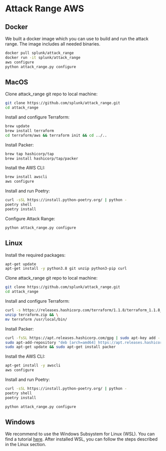 # Attack Range AWS

## Docker
We built a docker image which you can use to build and run the attack range. The image includes all needed binaries. 
````bash
docker pull splunk/attack_range
docker run -it splunk/attack_range
aws configure
python attack_range.py configure
````

## MacOS
Clone attack_range git repo to local machine:
````bash
git clone https://github.com/splunk/attack_range.git
cd attack_range
````

Install and configure Terraform:
````bash
brew update
brew install terraform
cd terraform/aws && terraform init && cd ../..
````

Install Packer:
````bash
brew tap hashicorp/tap
brew install hashicorp/tap/packer
````

Install the AWS CLI:
````bash
brew install awscli
aws configure
````

Install and run Poetry:
````bash
curl -sSL https://install.python-poetry.org/ | python -
poetry shell
poetry install
````

Configure Attack Range:
````bash
python attack_range.py configure
````

## Linux
Install the required packages:
````bash
apt-get update
apt-get install -y python3.8 git unzip python3-pip curl
````

Clone attack_range git repo to local machine:
````bash
git clone https://github.com/splunk/attack_range.git
cd attack_range
````

Install and configure Terraform:
````bash
curl -s https://releases.hashicorp.com/terraform/1.1.8/terraform_1.1.8_linux_amd64.zip -o terraform.zip && \
unzip terraform.zip && \
mv terraform /usr/local/bin/
````

Install Packer:
````bash
curl -fsSL https://apt.releases.hashicorp.com/gpg | sudo apt-key add -
sudo apt-add-repository "deb [arch=amd64] https://apt.releases.hashicorp.com $(lsb_release -cs) main"
sudo apt-get update && sudo apt-get install packer
````

Install the AWS CLI:
````bash
apt-get install -y awscli
aws configure
````

Install and run Poetry:
````bash
curl -sSL https://install.python-poetry.org/ | python -
poetry shell
poetry install
````

````bash
python attack_range.py configure
````

## Windows
We recommend to use the Windows Subsystem for Linux (WSL). You can find a tutorial [here](https://docs.microsoft.com/en-us/windows/wsl/install). After installed WSL, you can follow the steps described in the Linux section.
